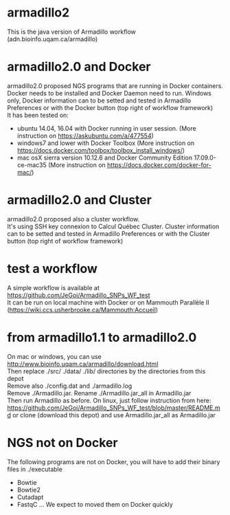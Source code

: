 armadillo2
==========

This is the java version of Armadillo workflow (adn.bioinfo.uqam.ca/armadillo)

# armadillo2.0 and Docker 
armadillo2.0 proposed NGS programs that are running in Docker containers. \
Docker needs to be installed and Docker Daemon need to run. Windows only, Docker information can to be setted and tested in Armadillo Preferences or with the Docker button (top right of workflow framework) \
It has been tested on:
- ubuntu 14.04, 16.04 with Docker running in user session. (More instruction on https://askubuntu.com/a/477554)
- windows7 and lower with Docker Toolbox (More instruction on https://docs.docker.com/toolbox/toolbox_install_windows/)
- mac osX sierra version 10.12.6 and Docker Community Edition 17.09.0-ce-mac35 (More instruction on https://docs.docker.com/docker-for-mac/)

# armadillo2.0 and Cluster
armadillo2.0 proposed also a cluster workflow. \
It's using SSH key connexion to Calcul Québec Cluster. Cluster information can to be setted and tested in Armadillo Preferences or with the Cluster button (top right of workflow framework)

# test a workflow
A simple workflow is available at https://github.com/JeGoi/Armadillo_SNPs_WF_test \
It can be run on local machine with Docker or on Mammouth Parallèle II (https://wiki.ccs.usherbrooke.ca/Mammouth:Accueil)

# from armadillo1.1 to armadillo2.0
On mac or windows, you can use http://www.bioinfo.uqam.ca/armadillo/download.html \
Then replace ./src/ ./data/ ./lib/ directories by the directories from this depot \
Remove also ./config.dat and ./armadillo.log \
Remove ./Armadillo.jar. Rename ./Armadillo.jar_all in Armadillo.jar \
Then run Armadillo as before.
On linux, just follow instruction from here: https://github.com/JeGoi/Armadillo_SNPs_WF_test/blob/master/README.md or clone (download this depot) and use Armadillo.jar_all as Armadillo.jar

# NGS not on Docker
The following programs are not on Docker, you will have to add their binary files in ./executable
- Bowtie
- Bowtie2
- Cutadapt
- FastqC
...
We expect to moved them on Docker quickly
